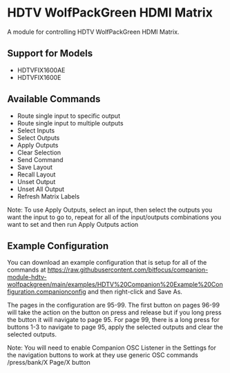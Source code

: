 # HDTV WolfPackGreen HDMI Matrix

A module for controlling HDTV WolfPackGreen HDMI Matrix.

## Support for Models

- HDTVFIX1600AE
- HDTVFIX1600E

## Available Commands

- Route single input to specific output
- Route single input to multiple outputs
- Select Inputs
- Select Outputs
- Apply Outputs
- Clear Selection
- Send Command
- Save Layout
- Recall Layout
- Unset Output
- Unset All Output
- Refresh Matrix Labels

Note: To use Apply Outputs, select an input, then select the outputs you want the input to go to, repeat for all of the input/outputs combinations you want to set and then run Apply Outputs action

## Example Configuration

You can download an example configuration that is setup for all of the commands at <https://raw.githubusercontent.com/bitfocus/companion-module-hdtv-wolfpackgreen/main/examples/HDTV%20Companion%20Example%20Configuration.companionconfig> and then right-click and Save As.

The pages in the configuration are 95-99. The first button on pages 96-99 will take the action on the button on press and release but if you long press the button it will navigate to page 95. For page 99, there is a long press for buttons 1-3 to navigate to page 95, apply the selected outputs and clear the selected outputs.

Note: You will need to enable Companion OSC Listener in the Settings for the navigation buttons to work at they use generic OSC commands /press/bank/X Page/X button
